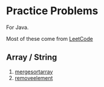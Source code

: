 # Practice Problems
For Java. 

Most of these come from [LeetCode](https://leetcode.com/u/stefandecimelli/)

## Array / String

1. [mergesortarray](/mergesortarray) 
2. [removeelement](/removeelement)